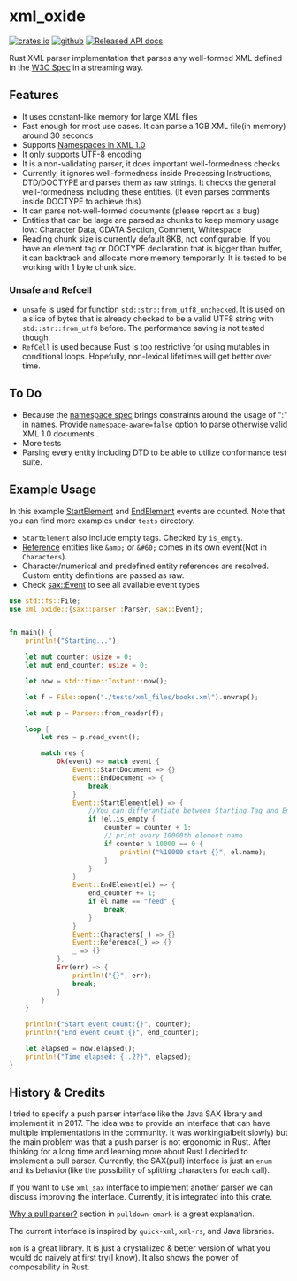 # xml_oxide

[![crates.io](https://img.shields.io/crates/v/xml_oxide.svg)](https://crates.io/crates/xml_oxide) [![github](https://img.shields.io/badge/github-fatihpense%2Frust__xml__oxide-FFF8C2)](https://github.com/fatihpense/rust_xml_oxide) [![Released API docs](https://img.shields.io/badge/docs.rs-xml__oxide-CFF3CA)](https://docs.rs/xml_oxide)

Rust XML parser implementation that parses any well-formed XML defined in the [W3C Spec](https://www.w3.org/TR/xml/) in a streaming way.

## Features

- It uses constant-like memory for large XML files
- Fast enough for most use cases. It can parse a 1GB XML file(in memory) around 30 seconds
- Supports [Namespaces in XML 1.0](https://www.w3.org/TR/xml-names/)
- It only supports UTF-8 encoding
- It is a non-validating parser, it does important well-formedness checks
- Currently, it ignores well-formedness inside Processing Instructions, DTD/DOCTYPE and parses them as raw strings. It checks the general well-formedness including these entities. (It even parses comments inside DOCTYPE to achieve this)
- It can parse not-well-formed documents (please report as a bug)
- Entities that can be large are parsed as chunks to keep memory usage low: Character Data, CDATA Section, Comment, Whitespace
- Reading chunk size is currently default 8KB, not configurable. If you have an element tag or DOCTYPE declaration that is bigger than buffer, it can backtrack and allocate more memory temporarily. It is tested to be working with 1 byte chunk size.

### Unsafe and Refcell

- `unsafe` is used for function `std::str::from_utf8_unchecked`. It is used on a slice of bytes that is already checked to be a valid UTF8 string with `std::str::from_utf8` before. The performance saving is not tested though.
- `RefCell` is used because Rust is too restrictive for using mutables in conditional loops. Hopefully, non-lexical lifetimes will get better over time.

## To Do

- Because the [namespace spec](https://www.w3.org/TR/xml-names/) brings constraints around the usage of ":" in names. Provide `namespace-aware=false` option to parse otherwise valid XML 1.0 documents .
- More tests
- Parsing every entity including DTD to be able to utilize conformance test suite.

## Example Usage

In this example [StartElement](sax::StartElement) and [EndElement](sax::EndElement) events are counted. Note that you can find more examples under `tests` directory.

- `StartElement` also include empty tags. Checked by `is_empty`.
- [Reference](sax::Reference) entities like `&amp;` or `&#60;` comes in its own event(Not in `Characters`).
- Character/numerical and predefined entity references are resolved. Custom entity definitions are passed as raw.
- Check [sax::Event](sax::Event) to see all available event types

```rust
use std::fs::File;
use xml_oxide::{sax::parser::Parser, sax::Event};


fn main() {
    println!("Starting...");

    let mut counter: usize = 0;
    let mut end_counter: usize = 0;

    let now = std::time::Instant::now();

    let f = File::open("./tests/xml_files/books.xml").unwrap();

    let mut p = Parser::from_reader(f);

    loop {
        let res = p.read_event();

        match res {
            Ok(event) => match event {
                Event::StartDocument => {}
                Event::EndDocument => {
                    break;
                }
                Event::StartElement(el) => {
                    //You can differantiate between Starting Tag and Empty Element Tag
                    if !el.is_empty {
                        counter = counter + 1;
                        // print every 10000th element name
                        if counter % 10000 == 0 {
                            println!("%10000 start {}", el.name);
                        }
                    }
                }
                Event::EndElement(el) => {
                    end_counter += 1;
                    if el.name == "feed" {
                        break;
                    }
                }
                Event::Characters(_) => {}
                Event::Reference(_) => {}
                _ => {}
            },
            Err(err) => {
                println!("{}", err);
                break;
            }
        }
    }

    println!("Start event count:{}", counter);
    println!("End event count:{}", end_counter);

    let elapsed = now.elapsed();
    println!("Time elapsed: {:.2?}", elapsed);
}


```

## History & Credits

I tried to specify a push parser interface like the Java SAX library and implement it in 2017. The idea was to provide an interface that can have multiple implementations in the community. It was working(albeit slowly) but the main problem was that a push parser is not ergonomic in Rust. After thinking for a long time and learning more about Rust I decided to implement a pull parser. Currently, the SAX(pull) interface is just an `enum` and its behavior(like the possibility of splitting characters for each call).

If you want to use `xml_sax` interface to implement another parser we can discuss improving the interface. Currently, it is integrated into this crate.

[Why a pull parser?](https://github.com/raphlinus/pulldown-cmark/blob/eb60cb976a12fb99972ddfc9b60cc1c6b20e096c/README.md#why-a-pull-parser) section in `pulldown-cmark` is a great explanation.

The current interface is inspired by `quick-xml`, `xml-rs`, and Java libraries.

`nom` is a great library. It is just a crystallized & better version of what you would do naively at first try(I know). It also shows the power of composability in Rust.
